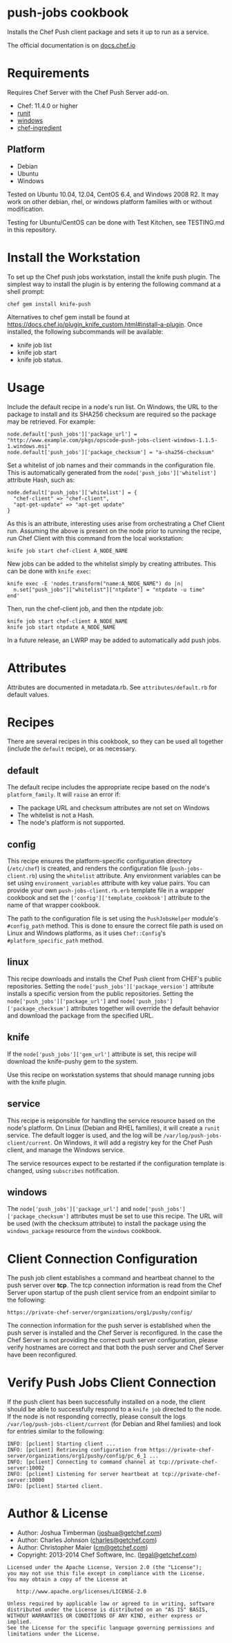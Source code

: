 # push-jobs cookbook

Installs the Chef Push client package and sets it up to run as
a service.

The official documentation is on
[docs.chef.io](http://docs.chef.io/push_jobs.html)

# Requirements

Requires Chef Server with the Chef Push
Server add-on.

* Chef: 11.4.0 or higher
* [runit](https://supermarket.chef.io/cookbooks/runit)
* [windows](https://supermarket.chef.io/cookbooks/windows)
* [chef-ingredient](https://supermarket.chef.io/cookbooks/chef-ingredient)

## Platform

* Debian
* Ubuntu
* Windows

Tested on Ubuntu 10.04, 12.04, CentOS 6.4, and Windows 2008
R2. It may work on other debian, rhel, or windows platform families with or
without modification.

Testing for Ubuntu/CentOS can be done with Test Kitchen, see TESTING.md in this repository.

# Install the Workstation
To set up the Chef push jobs workstation, install the knife push plugin. The simplest way to install the plugin is by entering the following command at a shell prompt:

    chef gem install knife-push  

Alternatives to chef gem install be found at https://docs.chef.io/plugin_knife_custom.html#install-a-plugin. Once installed, the following subcommands will be available: 
* knife job list
* knife job start
* knife job status.

# Usage

Include the default recipe in a node's run list. On Windows, the URL to the package to install and its SHA256 checksum are required so the package may be retrieved. For example:

    node.default['push_jobs']['package_url'] = "http://www.example.com/pkgs/opscode-push-jobs-client-windows-1.1.5-1.windows.msi"
    node.default['push_jobs']['package_checksum'] = "a-sha256-checksum"

Set a whitelist of job names and their commands in the configuration file. This is automatically generated from the `node['push_jobs']['whitelist']` attribute Hash, such as:

    node.default['push_jobs']['whitelist'] = {
      "chef-client" => "chef-client",
      "apt-get-update" => "apt-get update"
    }

As this is an attribute, interesting uses arise from orchestrating a
Chef Client run. Assuming the above is present on the node prior to
running the recipe, run Chef Client with this command from the local
workstation:

    knife job start chef-client A_NODE_NAME

New jobs can be added to the whitelist simply by creating attributes.
This can be done with `knife exec`:

    knife exec -E 'nodes.transform("name:A_NODE_NAME") do |n|
      n.set["push_jobs"]["whitelist"]["ntpdate"] = "ntpdate -u time"
    end'

Then, run the chef-client job, and then the ntpdate job:

    knife job start chef-client A_NODE_NAME
    knife job start ntpdate A_NODE_NAME

In a future release, an LWRP may be added to automatically add push
jobs.

# Attributes

Attributes are documented in metadata.rb. See `attributes/default.rb`
for default values.

# Recipes

There are several recipes in this cookbook, so they can be used all
together (include the `default` recipe), or as necessary.

## default

The default recipe includes the appropriate recipe based on the node's
`platform_family`. It will `raise` an error if:

- The package URL and checksum attributes are not set on Windows
- The whitelist is not a Hash.
- The node's platform is not supported.

## config

This recipe ensures the platform-specific configuration directory
(`/etc/chef`) is created, and renders the configuration file
(`push-jobs-client.rb`) using the `whitelist` attribute.
Any environment variables can be set using `environment_variables`
attribute with key value pairs.
You can provide your own `push-jobs-client.rb.erb` template file in
a wrapper cookbook and set the `['config']['template_cookbook']`
attribute to the name of that wrapper cookbook.


The path to the configuration file is set using the `PushJobsHelper`
module's `#config_path` method. This is done to ensure the correct
file path is used on Linux and Windows platforms, as it uses
`Chef::Config`'s `#platform_specific_path` method.

## linux

This recipe downloads and installs the Chef Push client from CHEF's public repositories. Setting the `node['push_jobs']['package_version']` attribute installs a specific version from the public repositories. Setting the `node['push_jobs']['package_url']` and `node['push_jobs']['package_checksum']` attributes together will override the default behavior and download the package from the specified URL.

## knife

If the `node['push_jobs']['gem_url']` attribute is set, this
recipe will download the knife-pushy gem to the system.

Use this recipe on workstation systems that should manage running jobs
with the knife plugin.

## service

This recipe is responsible for handling the service resource based on
the node's platform. On Linux (Debian and RHEL families), it will
create a `runit` service. The default logger is used, and the log will
be `/var/log/push-jobs-client/current`. On Windows, it will add a
registry key for the Chef Push client, and manage the Windows service.

The service resources expect to be restarted if the configuration
template is changed, using `subscribes` notification.

## windows

The `node['push_jobs']['package_url']` and `node['push_jobs']['package_checksum']` attributes must be set
to use this recipe. The URL will be used (with the
checksum attribute) to install the package using the `windows_package`
resource from the `windows` cookbook.

# Client Connection Configuration

The push job client establishes a command and heartbeat channel to the
push server over **tcp**.  The tcp connection information is read from 
the Chef Server upon startup of the push client service from an endpoint
similar to the following:

    https://private-chef-server/organizations/org1/pushy/config/

The connection information for the push server is established when the
push server is installed and the Chef Server is reconfigured.  In the case
the Chef Server is not providing the correct push server configuration, 
please verify hostnames are correct and that both the push server and 
Chef Server have been reconfigured.

# Verify Push Jobs Client Connection

If the push client has been successfully installed on a node, the 
client should be able to successfully respond to a `knife job` directed
to the node.  If the node is not responding correctly, please consult the 
logs `/var/log/push-jobs-client/current` (for Debian and Rhel families) and
look for entries similar to the following:

    INFO: [pclient] Starting client ...
    INFO: [pclient] Retrieving configuration from https://private-chef-server/organizations/org1/pushy/config/pc_6_1 ...
    INFO: [pclient] Connecting to command channel at tcp://private-chef-server:10002
    INFO: [pclient] Listening for server heartbeat at tcp://private-chef-server:10000
    INFO: [pclient] Started client.

# Author & License

* Author: Joshua Timberman (<joshua@getchef.com>)
* Author: Charles Johnson (<charles@getchef.com>)
* Author: Christopher Maier (<cm@getchef.com>)
* Copyright: 2013-2014 Chef Software, Inc. (<legal@getchef.com>)

```text
Licensed under the Apache License, Version 2.0 (the "License");
you may not use this file except in compliance with the License.
You may obtain a copy of the License at

   http://www.apache.org/licenses/LICENSE-2.0

Unless required by applicable law or agreed to in writing, software
distributed under the License is distributed on an "AS IS" BASIS,
WITHOUT WARRANTIES OR CONDITIONS OF ANY KIND, either express or implied.
See the License for the specific language governing permissions and
limitations under the License.
```
